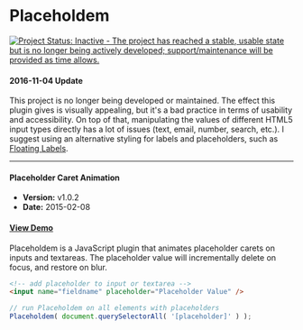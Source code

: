 # Placeholdem

[![Project Status: Inactive - The project has reached a stable, usable state but is no longer being actively developed; support/maintenance will be provided as time allows.](http://www.repostatus.org/badges/latest/inactive.svg)](http://www.repostatus.org/#inactive)

#### 2016-11-04 Update

This project is no longer being developed or maintained. The effect this plugin gives is visually appealing, but it's a bad practice in terms of usability and accessibility. On top of that, manipulating the values of different HTML5 input types directly has a lot of issues (text, email, number, search, etc.). I suggest using an alternative styling for labels and placeholders, such as [Floating Labels](https://css-tricks.com/float-labels-css/).

-----

#### Placeholder Caret Animation

- **Version:** v1.0.2
- **Date:** 2015-02-08

#### [View Demo](http://placeholdem.jackrugile.com)

Placeholdem is a JavaScript plugin that animates placeholder carets on inputs and textareas. The placeholder value will incrementally delete on focus, and restore on blur.

```html
<!-- add placeholder to input or textarea -->
<input name="fieldname" placeholder="Placeholder Value" />
```

```js
// run Placeholdem on all elements with placeholders
Placeholdem( document.querySelectorAll( '[placeholder]' ) );
```

